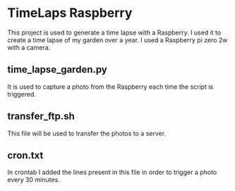 # TimeLaps Raspberry

This project is used to generate a time lapse with a Raspberry.
I used it to create a time lapse of my garden over a year.
I used a Raspberry pi zero 2w with a camera.

## time_lapse_garden.py
It is used to capture a photo from the Raspberry each time the script is triggered.

## transfer_ftp.sh
This file will be used to transfer the photos to a server.

## cron.txt
In crontab I added the lines present in this file in order to trigger a photo every 30 minutes.



<!-- - [ ] [Set up protected environments](https://docs.gitlab.com/ee/ci/environments/protected_environments.html) -->

